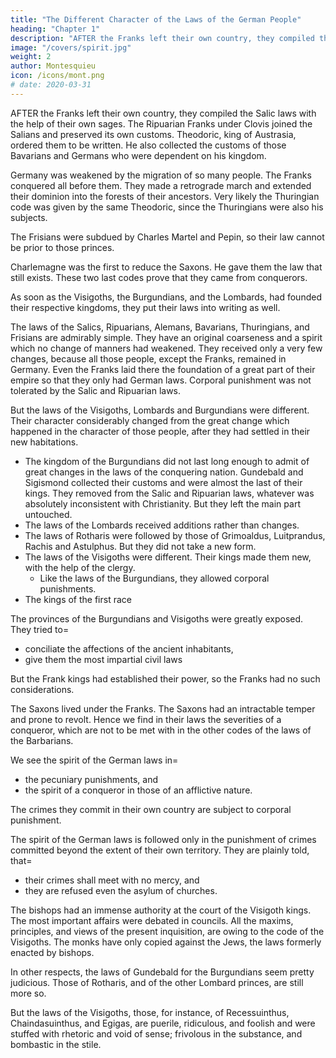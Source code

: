 ```yaml
---
title: "The Different Character of the Laws of the German People"
heading: "Chapter 1"
description: "AFTER the Franks left their own country, they compiled the Salic laws with the help of their own sages"
image: "/covers/spirit.jpg"
weight: 2
author: Montesquieu
icon: /icons/mont.png
# date: 2020-03-31
---
```




<!-- In nova fert animus mutatas dicere formas Corpora Ovid Metam. -->

AFTER the Franks left their own country, they compiled the Salic laws with the help of their own sages. The Ripuarian Franks under Clovis joined the Salians and preserved its own customs. Theodoric, king of Austrasia, ordered them to be written. He also collected the customs of those Bavarians and Germans who were dependent on his kingdom.

Germany was weakened by the migration of so many people. The Franks conquered all before them. They made a retrograde march and extended their dominion into the forests of their ancestors. Very likely the Thuringian code was given by the same Theodoric, since the Thuringians were also his subjects. 

The Frisians were subdued by Charles Martel and Pepin, so their law cannot be prior to those princes.

Charlemagne was the first to reduce the Saxons. He gave them the law that still exists. These two last codes prove that they came from conquerors.
    
As soon as the Visigoths, the Burgundians, and the Lombards, had founded their respective kingdoms, they put their laws into writing as well. 

The laws of the Salics, Ripuarians, Alemans, Bavarians, Thuringians, and Frisians are admirably simple. They have an original coarseness and a spirit which no change of manners had weakened. They received only a very few changes, because all those people, except the Franks, remained in Germany. Even the Franks laid there the foundation of a great part of their empire so that they only had German laws. Corporal punishment was not tolerated by the Salic and Ripuarian laws.
    
But the laws of the Visigoths, Lombards and Burgundians were different. Their character considerably changed from the great change which happened in the character of those people, after they had settled in their new habitations.
- The kingdom of the Burgundians did not last long enough to admit of great changes in the laws of the conquering nation. Gundebald and Sigismond collected their customs and were almost the last of their kings. They removed from the Salic and Ripuarian laws, whatever was absolutely inconsistent with Christianity. But they left the main part untouched.
- The laws of the Lombards received additions rather than changes.
- The laws of Rotharis were followed by those of Grimoaldus, Luitprandus, Rachis and Astulphus. But they did not take a new form.
- The laws of the Visigoths were different. Their kings made them new, with the help of the clergy.
  - Like the laws of the Burgundians, they allowed corporal punishments. 
- The kings of the first race 

<!--     This cannot be said of the laws of the Visigoths. -->

The provinces of the Burgundians and Visigoths were greatly exposed. They tried to= 
- conciliate the affections of the ancient inhabitants, 
- give them the most impartial civil laws 

But the Frank kings had established their power, so the Franks had no such considerations.

The Saxons lived under the Franks. The Saxons had an intractable temper and prone to revolt. Hence we find in their laws the severities of a conqueror, which are not to be met with in the other codes of the laws of the Barbarians.

We see the spirit of the German laws in= 
- the pecuniary punishments, and
- the spirit of a conqueror in those of an afflictive nature.

The crimes they commit in their own country are subject to corporal punishment.

The spirit of the German laws is followed only in the punishment of crimes committed beyond the extent of their own territory. They are plainly told, that= 
- their crimes shall meet with no mercy, and
- they are refused even the asylum of churches.

The bishops had an immense authority at the court of the Visigoth kings. The most important affairs were debated in councils. All the maxims, principles, and views of the present inquisition, are owing to the code of the Visigoths. The monks have only copied against the Jews, the laws formerly enacted by bishops.

In other respects, the laws of Gundebald for the Burgundians seem pretty judicious. Those of Rotharis, and of the other Lombard princes, are still more so. 
    
But the laws of the Visigoths, those, for instance, of Recessuinthus, Chaindasuinthus, and Egigas, are puerile, ridiculous, and foolish and were stuffed with rhetoric and void of sense; frivolous in the substance, and bombastic in the stile.
